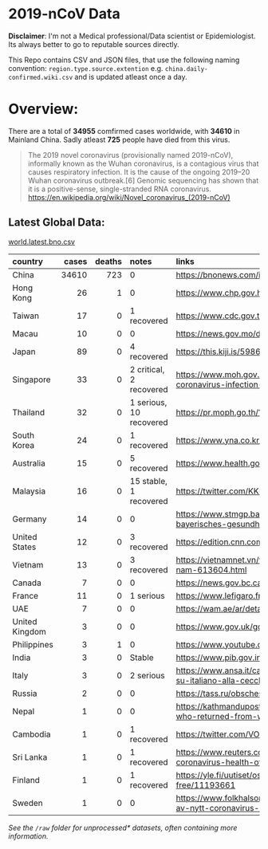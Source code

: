# 2019-nCoV Data

**Disclaimer**: I'm not a Medical professional/Data scientist or Epidemiologist. Its always better to go to reputable sources directly.

This Repo contains CSV and JSON files, that use the following naming convention: `region.type.source.extention`
e.g. `china.daily-confirmed.wiki.csv` and is updated atleast once a day.

# Overview:
There are a total of **34955** comfirmed cases worldwide, with **34610** in Mainland China. Sadly atleast **725** people have died from this virus.

> The 2019 novel coronavirus (provisionally named 2019-nCoV), informally known as the Wuhan coronavirus, is a contagious virus that causes respiratory infection. It is the cause of the ongoing 2019–20 Wuhan coronavirus outbreak.[6] Genomic sequencing has shown that it is a positive-sense, single-stranded RNA coronavirus. 
https://en.wikipedia.org/wiki/Novel_coronavirus_(2019-nCoV)


## Latest Global Data:
[world.latest.bno.csv](world.latest.bno.csv)

| country        |   cases |   deaths | notes                   | links                                                                                                                                                                  |
|:---------------|--------:|---------:|:------------------------|:-----------------------------------------------------------------------------------------------------------------------------------------------------------------------|
| China          |   34610 |      723 | 0                       | https://bnonews.com/index.php/2020/02/the-latest-coronavirus-cases/                                                                                                    |
| Hong Kong      |      26 |        1 | 0                       | https://www.chp.gov.hk/files/pdf/enhanced_sur_pneumonia_wuhan_eng.pdf                                                                                                  |
| Taiwan         |      17 |        0 | 1 recovered             | https://www.cdc.gov.tw/Bulletin/Detail/CngpYj-4R7LFxtHUDUK5Vw?typeid=9                                                                                                 |
| Macau          |      10 |        0 | 0                       | https://news.gov.mo/detail/zh-hant/N20BDPAzBd?3                                                                                                                        |
| Japan          |      89 |        0 | 4 recovered             | https://this.kiji.is/598672585603007585?c=39550187727945729                                                                                                            |
| Singapore      |      33 |        0 | 2 critical, 2 recovered | https://www.moh.gov.sg/news-highlights/details/three-more-confirmed-cases-of-novel-coronavirus-infection-in-singapore                                                  |
| Thailand       |      32 |        0 | 1 serious, 10 recovered | https://pr.moph.go.th/?url=pr/detail/2/04/138421/                                                                                                                      |
| South Korea    |      24 |        0 | 1 recovered             | https://www.yna.co.kr/view/AKR20200207031851004?section=society/all                                                                                                    |
| Australia      |      15 |        0 | 5 recovered             | https://www.health.gov.au/news/coronavirus-update-at-a-glance                                                                                                          |
| Malaysia       |      16 |        0 | 15 stable, 1 recovered  | https://twitter.com/KKMPutrajaya/status/1226065545872592896                                                                                                            |
| Germany        |      14 |        0 | 0                       | https://www.stmgp.bayern.de/presse/aktuelle-informationen-zur-coronavirus-lage-in-bayern-bayerisches-gesundheitsministerium-14/                                        |
| United States  |      12 |        0 | 3 recovered             | https://edition.cnn.com/2020/02/07/us/illinois-coronavirus-patients-discharge/index.html                                                                               |
| Vietnam        |      13 |        0 | 3 recovered             | https://vietnamnet.vn/vn/suc-khoe/suc-khoe-24h/ca-duong-tinh-virus-corona-thu-13-o-viet-nam-613604.html                                                                |
| Canada         |       7 |        0 | 0                       | https://news.gov.bc.ca/releases/2020HLTH0025-000236                                                                                                                    |
| France         |      11 |        0 | 1 serious               | https://www.lefigaro.fr/sciences/coronavirus-5-nouveaux-cas-en-france-20200208                                                                                         |
| UAE            |       7 |        0 | 0                       | https://wam.ae/ar/details/1395302822121                                                                                                                                |
| United Kingdom |       3 |        0 | 0                       | https://www.gov.uk/government/news/cmo-confirms-third-case-of-coronavirus-in-england                                                                                   |
| Philippines    |       3 |        1 | 0                       | https://www.youtube.com/watch?v=_pIluXrMHCk                                                                                                                            |
| India          |       3 |        0 | Stable                  | https://www.pib.gov.in/PressReleseDetail.aspx?PRID=1601681                                                                                                             |
| Italy          |       3 |        0 | 2 serious               | https://www.ansa.it/canale_saluteebenessere/notizie/sanita/2020/02/03/coronavirus-accertamenti-su-italiano-alla-cecchignola-_b20da9f2-57a5-4870-978f-23e9c50d6155.html |
| Russia         |       2 |        0 | 0                       | https://tass.ru/obschestvo/7656549                                                                                                                                     |
| Nepal          |       1 |        0 | 0                       | https://kathmandupost.com/2/2020/01/24/officials-confirm-novel-coronavirus-in-nepali-man-who-returned-from-wuhan-earlier-this-month                                    |
| Cambodia       |       1 |        0 | 1 recovered             | https://twitter.com/VOD_English/status/1221769368180121603                                                                                                             |
| Sri Lanka      |       1 |        0 | 1 recovered             | https://www.reuters.com/article/us-health-china-sri-lanka/sri-lanka-confirms-first-case-of-coronavirus-health-official-idUSKBN1ZQ1WF                                   |
| Finland        |       1 |        0 | 1 recovered             | https://yle.fi/uutiset/osasto/news/finlands_first_coronavirus_patient_released_from_hospital_symptom-free/11193661                                                     |
| Sweden         |       1 |        0 | 0                       | https://www.folkhalsomyndigheten.se/nyheter-och-press/nyhetsarkiv/2020/januari/bekraftat-fall-av-nytt-coronavirus-i-sverige/                                           |

*See the `/raw` folder for unprocessed\* datasets, often containing more information.*


